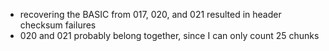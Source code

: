 - recovering the BASIC from 017, 020, and 021 resulted in header checksum failures
- 020 and 021 probably belong together, since I can only count 25 chunks
